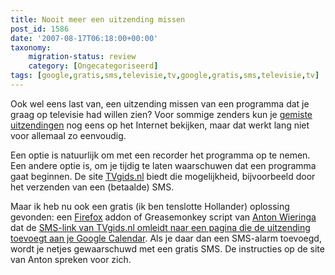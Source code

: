 ```yaml
---
title: Nooit meer een uitzending missen
post_id: 1586
date: '2007-08-17T06:18:00+00:00'
taxonomy:
    migration-status: review
    category: [Ongecategoriseerd]
tags: [google,gratis,sms,televisie,tv,google,gratis,sms,televisie,tv]
---
```

Ook wel eens last van, een uitzending missen van een programma dat je graag op televisie had willen zien? Voor sommige zenders kun je [gemiste uitzendingen](http://www.uitzendinggemist.nl/) nog eens op het Internet bekijken, maar dat werkt lang niet voor allemaal zo eenvoudig.

Een optie is natuurlijk om met een recorder het programma op te nemen. Een andere optie is, om je tijdig te laten waarschuwen dat een programma gaat beginnen. De site [TVgids.nl](http://www.tvgids.nl/) biedt die mogelijkheid, bijvoorbeeld door het verzenden van een (betaalde) SMS.

Maar ik heb nu ook een gratis (ik ben tenslotte Hollander) oplossing gevonden: een [Firefox](http://www.firefox.com/) addon of Greasemonkey script van [Anton Wieringa](http://www.antonwierenga.com/) dat de [SMS-link van TVgids.nl omleidt naar een pagina die de uitzending toevoegt aan je Google Calendar](http://www.antonwierenga.com/tvgidsgcal). Als je daar dan een SMS-alarm toevoegd, wordt je netjes gewaarschuwd met een gratis SMS. De instructies op de site van Anton spreken voor zich.